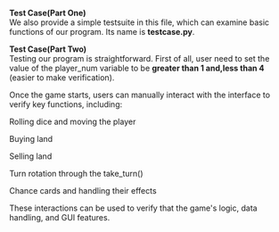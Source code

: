 **Test Case(Part One)**\
We also provide a simple testsuite in this file, which can examine basic functions of our program. Its name is **testcase.py**. 



**Test Case(Part Two)**\
Testing our program is straightforward. First of all, user need to set the value of the player_num variable to be **greater than 1 and,less than 4** (easier to make verification).

Once the game starts, users can manually interact with the interface to verify key functions, including:

Rolling dice and moving the player

Buying land

Selling land 

Turn rotation through the take_turn()

Chance cards and handling their effects

These interactions can be used to verify that the game's logic, data handling, and GUI features.
